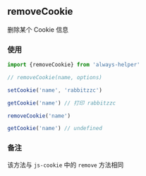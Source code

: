 ## removeCookie

删除某个 Cookie 信息

### 使用

```js
import {removeCookie} from 'always-helper'

// removeCookie(name, options)

setCookie('name', 'rabbitzzc')

getCookie('name') // 打印 rabbitzzc

removeCookie('name')

getCookie('name') // undefined

```

### 备注

该方法与 `js-cookie` 中的 `remove` 方法相同
